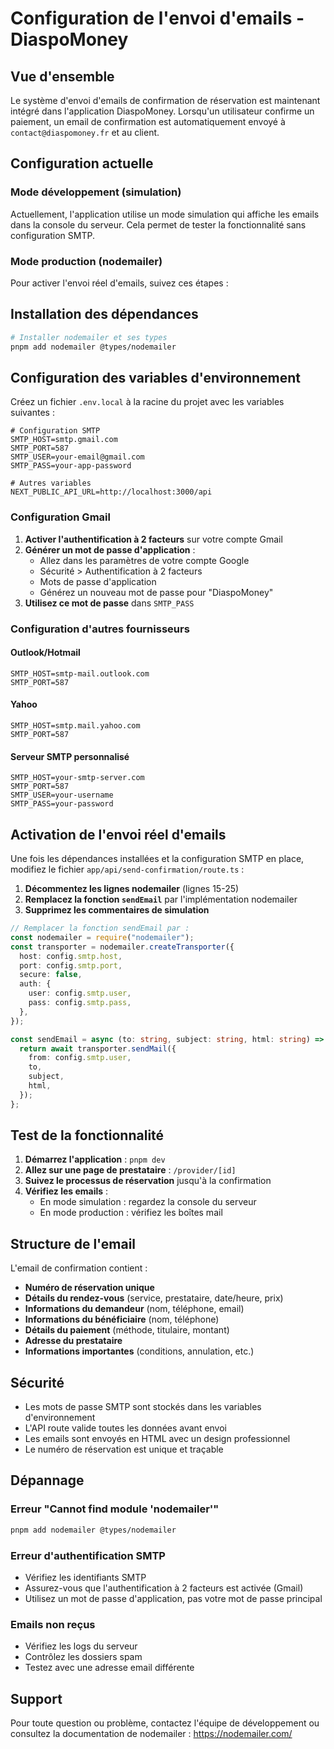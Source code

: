 # Configuration de l'envoi d'emails - DiaspoMoney

## Vue d'ensemble

Le système d'envoi d'emails de confirmation de réservation est maintenant intégré dans l'application DiaspoMoney. Lorsqu'un utilisateur confirme un paiement, un email de confirmation est automatiquement envoyé à `contact@diaspomoney.fr` et au client.

## Configuration actuelle

### Mode développement (simulation)

Actuellement, l'application utilise un mode simulation qui affiche les emails dans la console du serveur. Cela permet de tester la fonctionnalité sans configuration SMTP.

### Mode production (nodemailer)

Pour activer l'envoi réel d'emails, suivez ces étapes :

## Installation des dépendances

```bash
# Installer nodemailer et ses types
pnpm add nodemailer @types/nodemailer
```

## Configuration des variables d'environnement

Créez un fichier `.env.local` à la racine du projet avec les variables suivantes :

```env
# Configuration SMTP
SMTP_HOST=smtp.gmail.com
SMTP_PORT=587
SMTP_USER=your-email@gmail.com
SMTP_PASS=your-app-password

# Autres variables
NEXT_PUBLIC_API_URL=http://localhost:3000/api
```

### Configuration Gmail

1. **Activer l'authentification à 2 facteurs** sur votre compte Gmail
2. **Générer un mot de passe d'application** :
   - Allez dans les paramètres de votre compte Google
   - Sécurité > Authentification à 2 facteurs
   - Mots de passe d'application
   - Générez un nouveau mot de passe pour "DiaspoMoney"
3. **Utilisez ce mot de passe** dans `SMTP_PASS`

### Configuration d'autres fournisseurs

#### Outlook/Hotmail

```env
SMTP_HOST=smtp-mail.outlook.com
SMTP_PORT=587
```

#### Yahoo

```env
SMTP_HOST=smtp.mail.yahoo.com
SMTP_PORT=587
```

#### Serveur SMTP personnalisé

```env
SMTP_HOST=your-smtp-server.com
SMTP_PORT=587
SMTP_USER=your-username
SMTP_PASS=your-password
```

## Activation de l'envoi réel d'emails

Une fois les dépendances installées et la configuration SMTP en place, modifiez le fichier `app/api/send-confirmation/route.ts` :

1. **Décommentez les lignes nodemailer** (lignes 15-25)
2. **Remplacez la fonction `sendEmail`** par l'implémentation nodemailer
3. **Supprimez les commentaires de simulation**

```typescript
// Remplacer la fonction sendEmail par :
const nodemailer = require("nodemailer");
const transporter = nodemailer.createTransporter({
  host: config.smtp.host,
  port: config.smtp.port,
  secure: false,
  auth: {
    user: config.smtp.user,
    pass: config.smtp.pass,
  },
});

const sendEmail = async (to: string, subject: string, html: string) => {
  return await transporter.sendMail({
    from: config.smtp.user,
    to,
    subject,
    html,
  });
};
```

## Test de la fonctionnalité

1. **Démarrez l'application** : `pnpm dev`
2. **Allez sur une page de prestataire** : `/provider/[id]`
3. **Suivez le processus de réservation** jusqu'à la confirmation
4. **Vérifiez les emails** :
   - En mode simulation : regardez la console du serveur
   - En mode production : vérifiez les boîtes mail

## Structure de l'email

L'email de confirmation contient :

- **Numéro de réservation unique**
- **Détails du rendez-vous** (service, prestataire, date/heure, prix)
- **Informations du demandeur** (nom, téléphone, email)
- **Informations du bénéficiaire** (nom, téléphone)
- **Détails du paiement** (méthode, titulaire, montant)
- **Adresse du prestataire**
- **Informations importantes** (conditions, annulation, etc.)

## Sécurité

- Les mots de passe SMTP sont stockés dans les variables d'environnement
- L'API route valide toutes les données avant envoi
- Les emails sont envoyés en HTML avec un design professionnel
- Le numéro de réservation est unique et traçable

## Dépannage

### Erreur "Cannot find module 'nodemailer'"

```bash
pnpm add nodemailer @types/nodemailer
```

### Erreur d'authentification SMTP

- Vérifiez les identifiants SMTP
- Assurez-vous que l'authentification à 2 facteurs est activée (Gmail)
- Utilisez un mot de passe d'application, pas votre mot de passe principal

### Emails non reçus

- Vérifiez les logs du serveur
- Contrôlez les dossiers spam
- Testez avec une adresse email différente

## Support

Pour toute question ou problème, contactez l'équipe de développement ou consultez la documentation de nodemailer : https://nodemailer.com/
